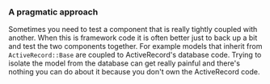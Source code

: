 ### A pragmatic approach

Sometimes you need to test a component that is really tightly coupled with
another. When this is framework code it is often better just to back up a bit
and test the two components together. For example models that inherit from
`ActiveRecord::Base` are coupled to ActiveRecord's database code. Trying to
isolate the model from the database can get really painful and there's nothing
you can do about it because you don't own the ActiveRecord code.

